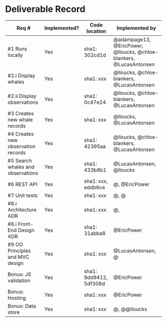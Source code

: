 # Deliverable Record

| Req # | Implemented? | Code location | Implemented by |
|-------|-------|-------|-------|
| #1 Runs locally | Yes | sha1: 302cd1d | @adampage13, @EricPower, @lloucks, @chloe-blankers, @LucasAntonsen |
| #2.i Display whales | Yes | sha1: xxx |  @lloucks, @chloe-blankers, @LucasAntonsen |
| #2.ii Display observations | Yes | sha1: 0c47e24 | @lloucks, @chloe-blankers, @LucasAntonsen |
| #3 Creates new whale records | Yes | sha1: xxx | @lloucks, @LucasAntonsen |
| #4 Creates new observation records | Yes | sha1: 42395aa | @lloucks, @chloe-blankers, @LucasAntonsen |
| #5 Search whales and observations | Yes | sha1: 433b8b1 | @LucasAntonsen, @lloucks |
| #6 REST API | Yes | sha1: xxx, eddb6ce | @, @EricPower |
| #7 Unit tests | Yes | sha1: xxx | @, @ |
| #8.i Architecture ADR | Yes | sha1: xxx | @,  |
| #8.i Front-End Design ADR | Yes | sha1: 31abba8  | @EricPower |
| #9 OO Principles and MVC design | Yes | sha1: xxx | @LucasAntonsen, @ |
| Bonus: JS validation | Yes | sha1: 9dd9412, 5df308d | @EricPower |
| Bonus: Hosting | Yes | sha1: xxx | @EricPower |
| Bonus: Data store | Yes | sha1: xxx | @, @@lloucks |
